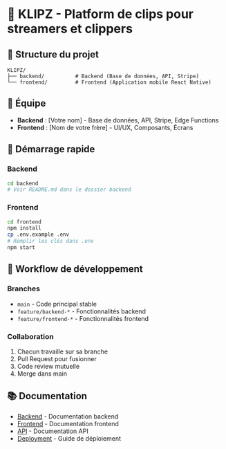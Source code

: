 # 🚀 KLIPZ - Platform de clips pour streamers et clippers

## 📁 Structure du projet

```
KLIPZ/
├── backend/          # Backend (Base de données, API, Stripe)
└── frontend/         # Frontend (Application mobile React Native)
```

## 👥 Équipe

- **Backend** : [Votre nom] - Base de données, API, Stripe, Edge Functions
- **Frontend** : [Nom de votre frère] - UI/UX, Composants, Écrans

## 🚀 Démarrage rapide

### Backend
```bash
cd backend
# Voir README.md dans le dossier backend
```

### Frontend
```bash
cd frontend
npm install
cp .env.example .env
# Remplir les clés dans .env
npm start
```

## 🔄 Workflow de développement

### Branches
- `main` - Code principal stable
- `feature/backend-*` - Fonctionnalités backend
- `feature/frontend-*` - Fonctionnalités frontend

### Collaboration
1. Chacun travaille sur sa branche
2. Pull Request pour fusionner
3. Code review mutuelle
4. Merge dans main

## 📚 Documentation

- [Backend](./backend/README.md) - Documentation backend
- [Frontend](./frontend/README.md) - Documentation frontend
- [API](./backend/API.md) - Documentation API
- [Deployment](./backend/DEPLOYMENT.md) - Guide de déploiement 